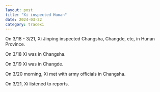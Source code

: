 ```yaml
---
layout: post
title: "Xi inspected Hunan"
date: 2024-03-22
category: tracexi
---
```


On 3/18 - 3/21, Xi Jinping inspected Changsha, Changde, etc, in Hunan Province.

On 3/18 Xi was in Changsha.

On 3/19 Xi was in Changde.

On 3/20 morning, Xi met with army officials in Changsha.

On 3/21, Xi listened to reports.

